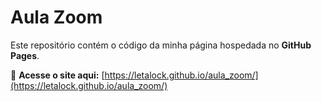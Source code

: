 # Aula Zoom

Este repositório contém o código da minha página hospedada no **GitHub Pages**.

🔗 **Acesse o site aqui:** [https://letalock.github.io/aula_zoom/](https://letalock.github.io/aula_zoom/)
